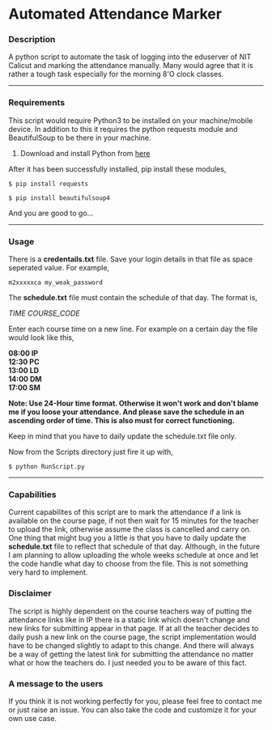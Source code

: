 # Automated Attendance Marker

### Description

A python script to automate the task of logging into the eduserver of NIT Calicut and marking the attendance manually. Many would agree that it is rather a tough task especially for the morning 8'O clock classes. 

---

### Requirements

This script would require Python3 to be installed on your machine/mobile device.
In addition to this it requires the python requests module and BeautifulSoup to be there in your machine.

1. Download and install Python from [here](https://www.python.org/downloads/)

After it has been successfully installed, pip install these modules,

`$ pip install requests`

`$ pip install beautifulsoup4`


And you are good to go...

---

### Usage

There is a **credentails.txt** file. Save your login details in that file as space seperated value.
For example,

`m2xxxxxca my_weak_password`

The **schedule.txt** file must contain the schedule of that day. The format is,

*_TIME_ <SPACE> _COURSE_CODE_*

Enter each course time on a new line.
For example on a certain day the file would look like this,

**08:00 IP\
  12:30 PC\
  13:00 LD\
  14:00 DM\
  17:00 SM**

**Note: Use 24-Hour time format. Otherwise it won't work and don't blame me if you loose your attendance. And please save the schedule in an ascending order of time. This is also must for correct functioning.**

Keep in mind that you have to daily update the schedule.txt file only.

Now from the Scripts directory just fire it up with,

`$ python RunScript.py`

---

### Capabilities

Current capabilites of this script are to mark the attendance if a link is available on the course page, if not then wait for 15 minutes for the teacher to upload the link, otherwise assume the class is cancelled and carry on. One thing that might bug you a little is that you have to daily update the **schedule.txt** file to reflect that schedule of that day. Although, in the future I am planning to allow uploading the whole weeks schedule at once and let the code handle what day to choose from the file. This is not something very hard to implement.

### Disclaimer

The script is highly dependent on the course teachers way of putting the attendance links like in IP there is a static link which doesn't change and new links for submitting appear in that page. If at all the teacher decides to daily push a new link on the course page, the script implementation would have to be changed slightly to adapt to this change. And there will always be a way of getting the latest link for submitting the attendance no matter what or how the teachers do. I just needed you to be aware of this fact.

### A message to the users

If you think it is not working perfectly for you, please feel free to contact me or just raise an issue. You can also take the code and customize it for your own use case.


